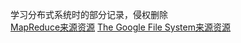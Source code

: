 学习分布式系统时的部分记录，侵权删除<br />
[MapReduce来源资源](https://mit-public-courses-cn-translatio.gitbook.io/mit6-824/lecture-01-introduction/1.1-fen-bu-shi-xi-tong-de-qu-dong-li-he-tiao-zhan-drivens-and-challenges)
[The Google File System来源资源](https://zhuanlan.zhihu.com/p/522459187)
